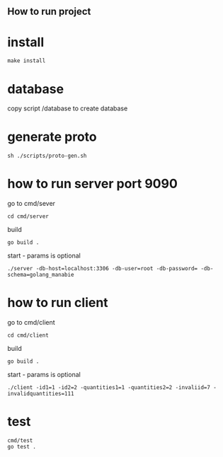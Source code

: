 ## How to run project


# install
```
make install
````

# database
copy script /database to create database

# generate proto
```
sh ./scripts/proto-gen.sh
```


# how to run server port 9090
go to cmd/sever
```
cd cmd/server
```

build 
```
go build .
```

start - params is optional
```
./server -db-host=localhost:3306 -db-user=root -db-password= -db-schema=golang_manabie
```


# how to run client
go to cmd/client
```
cd cmd/client
```

build 
```
go build .
```

start - params is optional
```
./client -id1=1 -id2=2 -quantities1=1 -quantities2=2 -invaliid=7 -invalidquantities=111
```


# test
```
cmd/test
go test .
```